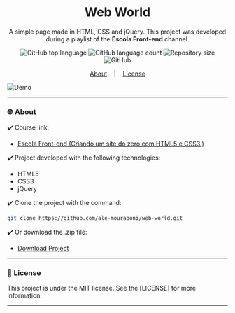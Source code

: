 <h1 align="center">Web World</h1>
<p align="center">A simple page made in HTML, CSS and jQuery. This project was developed during a playlist of the <strong>Escola Front-end</strong> channel.</p>

<p align="center">
  <img alt="GitHub top language" src="https://img.shields.io/github/languages/top/ale-mouraboni/web-world">

  <img alt="GitHub language count" src="https://img.shields.io/github/languages/count/ale-mouraboni/web-world">

  <img alt="Repository size" src="https://img.shields.io/github/repo-size/ale-mouraboni/web-world">

  <img alt="GitHub" src="https://img.shields.io/github/license/ale-mouraboni/web-world">
</p>

<p align="center">
  <a href="#globe_with_meridians-about">About</a>
  &nbsp;&nbsp;&nbsp;|&nbsp;&nbsp;&nbsp;
  <a href="#memo-license">License</a>
</p>

![Demo](demo.gif)

---

### :globe_with_meridians: About

:heavy_check_mark: Course link:

* [Escola Front-end (Criando um site do zero com HTML5 e CSS3.)](https://www.youtube.com/playlist?list=PL4iwH9RF8xHmjxVNJcyNSkVDYNUo6r2BM)

:heavy_check_mark: Project developed with the following technologies:
* HTML5
* CSS3
* jQuery

:heavy_check_mark: Clone the project with the command:

```sh
git clone https://github.com/ale-mouraboni/web-world.git
```  
  
:heavy_check_mark: Or download the .zip file:  
  
* [Download Project](https://github.com/ale-mouraboni/web-world/archive/refs/heads/main.zip)

---

### :memo: License
This project is under the MIT license. See the [LICENSE] for more information.

---
